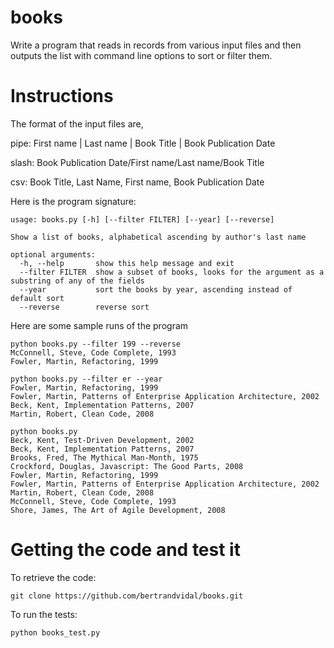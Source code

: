 books
=====

Write a program that reads in records from various input files and then outputs
the list with command line options to sort or filter them.


Instructions
============

The format of the input files are,

pipe:
First name | Last name | Book Title | Book Publication Date

slash:
Book Publication Date/First name/Last name/Book Title

csv:
Book Title, Last Name, First name, Book Publication Date


Here is the program signature:

```
usage: books.py [-h] [--filter FILTER] [--year] [--reverse]

Show a list of books, alphabetical ascending by author's last name

optional arguments:
  -h, --help       show this help message and exit
  --filter FILTER  show a subset of books, looks for the argument as a substring of any of the fields
  --year           sort the books by year, ascending instead of default sort
  --reverse        reverse sort
```

Here are some sample runs of the program

```
python books.py --filter 199 --reverse
McConnell, Steve, Code Complete, 1993
Fowler, Martin, Refactoring, 1999

python books.py --filter er --year
Fowler, Martin, Refactoring, 1999
Fowler, Martin, Patterns of Enterprise Application Architecture, 2002
Beck, Kent, Implementation Patterns, 2007
Martin, Robert, Clean Code, 2008

python books.py
Beck, Kent, Test-Driven Development, 2002
Beck, Kent, Implementation Patterns, 2007
Brooks, Fred, The Mythical Man-Month, 1975
Crockford, Douglas, Javascript: The Good Parts, 2008
Fowler, Martin, Refactoring, 1999
Fowler, Martin, Patterns of Enterprise Application Architecture, 2002
Martin, Robert, Clean Code, 2008
McConnell, Steve, Code Complete, 1993
Shore, James, The Art of Agile Development, 2008
```

Getting the code and test it
========================

To retrieve the code:

```shell
git clone https://github.com/bertrandvidal/books.git
```

To run the tests:

```shell
python books_test.py
```
